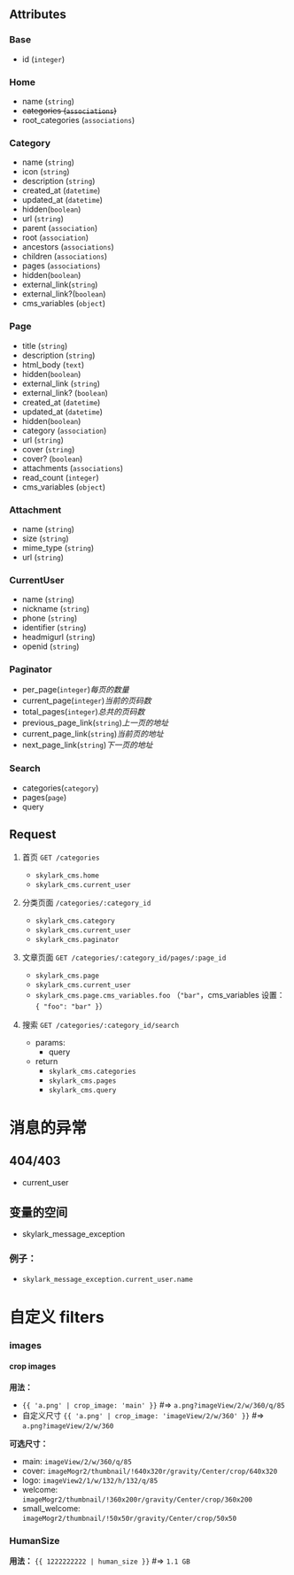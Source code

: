## Attributes
### Base
- id (`integer`)

### Home
- name (`string`)
- ~~categories (`associations`)~~
- root_categories (`associations`)

### Category
- name (`string`)
- icon (`string`)
- description (`string`)
- created_at (`datetime`)
- updated_at (`datetime`)
- hidden(`boolean`)
- url (`string`)
- parent (`association`)
- root (`association`)
- ancestors (`associations`)
- children (`associations`)
- pages (`associations`)
- hidden(`boolean`)
- external_link(`string`)
- external_link?(`boolean`)
- cms_variables (`object`)

### Page
- title (`string`)
- description (`string`)
- html_body (`text`)
- hidden(`boolean`)
- external_link (`string`)
- external_link? (`boolean`)
- created_at (`datetime`)
- updated_at (`datetime`)
- hidden(`boolean`)
- category (`association`)
- url (`string`)
- cover (`string`)
- cover? (`boolean`)
- attachments (`associations`)
- read_count (`integer`)
- cms_variables (`object`)

### Attachment
- name (`string`)
- size (`string`)
- mime_type (`string`)
- url (`string`)

### CurrentUser
- name (`string`)
- nickname (`string`)
- phone (`string`)
- identifier (`string`)
- headmigurl (`string`)
- openid (`string`)

### Paginator
- per_page(`integer`)*每页的数量*
- current_page(`integer`)*当前的页码数*
- total_pages(`integer`)*总共的页码数*
- previous_page_link(`string`)*上一页的地址*
- current_page_link(`string`)*当前页的地址*
- next_page_link(`string`)*下一页的地址*

### Search
- categories(`category`)
- pages(`page`)
- query

## Request

1. 首页 `GET /categories`
    - `skylark_cms.home`
    - `skylark_cms.current_user`

1. 分类页面 `/categories/:category_id`
    - `skylark_cms.category`
    - `skylark_cms.current_user`
    - `skylark_cms.paginator`

1. 文章页面 `GET /categories/:category_id/pages/:page_id`
    - `skylark_cms.page`
    - `skylark_cms.current_user`
    - `skylark_cms.page.cms_variables.foo` （`"bar"`，cms_variables 设置： `{ "foo": "bar" }`）

1. 搜索 `GET /categories/:category_id/search`
    - params:
        - query
    - return
        - `skylark_cms.categories`
        - `skylark_cms.pages`
        - `skylark_cms.query`

# 消息的异常

## 404/403
- current_user

## 变量的空间
- skylark_message_exception

### 例子：
- `skylark_message_exception.current_user.name`


# 自定义 filters

### images

#### crop images

**用法：**
- `{{ 'a.png' | crop_image: 'main' }}` #=> `a.png?imageView/2/w/360/q/85`
- 自定义尺寸 `{{ 'a.png' | crop_image: 'imageView/2/w/360' }}` #=> `a.png?imageView/2/w/360`

**可选尺寸：**
- main: `imageView/2/w/360/q/85`
- cover: `imageMogr2/thumbnail/!640x320r/gravity/Center/crop/640x320`
- logo: `imageView2/1/w/132/h/132/q/85`
- welcome: `imageMogr2/thumbnail/!360x200r/gravity/Center/crop/360x200`
- small_welcome: `imageMogr2/thumbnail/!50x50r/gravity/Center/crop/50x50`

### HumanSize
**用法：** `{{ 1222222222 | human_size }}` #=> `1.1 GB`
